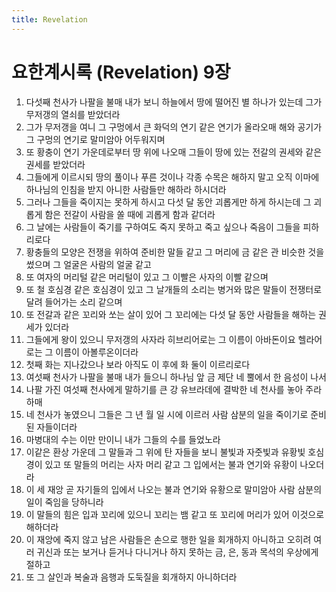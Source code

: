 ```yaml
---
title: Revelation
---
```


# 요한계시록 (Revelation) 9장
1. 다섯째 천사가 나팔을 불매 내가 보니 하늘에서 땅에 떨어진 별 하나가 있는데 그가 무저갱의 열쇠를 받았더라
1. 그가 무저갱을 여니 그 구멍에서 큰 화덕의 연기 같은 연기가 올라오매 해와 공기가 그 구멍의 연기로 말미암아 어두워지며
1. 또 황충이 연기 가운데로부터 땅 위에 나오매 그들이 땅에 있는 전갈의 권세와 같은 권세를 받았더라
1. 그들에게 이르시되 땅의 풀이나 푸른 것이나 각종 수목은 해하지 말고 오직 이마에 하나님의 인침을 받지 아니한 사람들만 해하라 하시더라
1. 그러나 그들을 죽이지는 못하게 하시고 다섯 달 동안 괴롭게만 하게 하시는데 그 괴롭게 함은 전갈이 사람을 쏠 때에 괴롭게 함과 같더라
1. 그 날에는 사람들이 죽기를 구하여도 죽지 못하고 죽고 싶으나 죽음이 그들을 피하리로다
1. 황충들의 모양은 전쟁을 위하여 준비한 말들 같고 그 머리에 금 같은 관 비슷한 것을 썼으며 그 얼굴은 사람의 얼굴 같고
1. 또 여자의 머리털 같은 머리털이 있고 그 이빨은 사자의 이빨 같으며
1. 또 철 호심경 같은 호심경이 있고 그 날개들의 소리는 병거와 많은 말들이 전쟁터로 달려 들어가는 소리 같으며
1. 또 전갈과 같은 꼬리와 쏘는 살이 있어 그 꼬리에는 다섯 달 동안 사람들을 해하는 권세가 있더라
1. 그들에게 왕이 있으니 무저갱의 사자라 히브리어로는 그 이름이 아바돈이요 헬라어로는 그 이름이 아볼루온이더라
1. 첫째 화는 지나갔으나 보라 아직도 이 후에 화 둘이 이르리로다
1. 여섯째 천사가 나팔을 불매 내가 들으니 하나님 앞 금 제단 네 뿔에서 한 음성이 나서
1. 나팔 가진 여섯째 천사에게 말하기를 큰 강 유브라데에 결박한 네 천사를 놓아 주라 하매
1. 네 천사가 놓였으니 그들은 그 년 월 일 시에 이르러 사람 삼분의 일을 죽이기로 준비된 자들이더라
1. 마병대의 수는 이만 만이니 내가 그들의 수를 들었노라
1. 이같은 환상 가운데 그 말들과 그 위에 탄 자들을 보니 불빛과 자줏빛과 유황빛 호심경이 있고 또 말들의 머리는 사자 머리 같고 그 입에서는 불과 연기와 유황이 나오더라
1. 이 세 재앙 곧 자기들의 입에서 나오는 불과 연기와 유황으로 말미암아 사람 삼분의 일이 죽임을 당하니라
1. 이 말들의 힘은 입과 꼬리에 있으니 꼬리는 뱀 같고 또 꼬리에 머리가 있어 이것으로 해하더라
1. 이 재앙에 죽지 않고 남은 사람들은 손으로 행한 일을 회개하지 아니하고 오히려 여러 귀신과 또는 보거나 듣거나 다니거나 하지 못하는 금, 은, 동과 목석의 우상에게 절하고
1. 또 그 살인과 복술과 음행과 도둑질을 회개하지 아니하더라